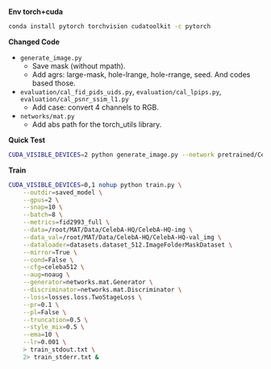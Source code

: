 **Env torch+cuda**
```bash
conda install pytorch torchvision cudatoolkit -c pytorch
``````

**Changed Code**
- ```generate_image.py```
    - Save mask (without mpath).
    - Add agrs: large-mask, hole-lrange, hole-rrange, seed. And codes based those.
- ```evaluation/cal_fid_pids_uids.py```, ```evaluation/cal_lpips.py```, ```evaluation/cal_psnr_ssim_l1.py```
    - Add case: convert 4 channels to RGB.
- ```networks/mat.py```
    - Add abs path for the torch_utils library.

**Quick Test**
```bash
CUDA_VISIBLE_DEVICES=2 python generate_image.py --network pretrained/CelebA-HQ_512.pkl --dpath test_sets/CelebA-HQ/images --mpath test_sets/CelebA-HQ/masks --outdir test_sets/CelebA-HQ/samples > test_sets/CelebA-HQ/stdout.txt 2> test_sets/CelebA-HQ/stderr.txt
```
**Train**
```bash
CUDA_VISIBLE_DEVICES=0,1 nohup python train.py \
    --outdir=saved_model \
    --gpus=2 \
    --snap=10 \
    --batch=8 \
    --metrics=fid2993_full \
    --data=/root/MAT/Data/CelebA-HQ/CelebA-HQ-img \
    --data_val=/root/MAT/Data/CelebA-HQ/CelebA-HQ-val_img \
    --dataloader=datasets.dataset_512.ImageFolderMaskDataset \
    --mirror=True \
    --cond=False \
    --cfg=celeba512 \
    --aug=noaug \
    --generator=networks.mat.Generator \
    --discriminator=networks.mat.Discriminator \
    --loss=losses.loss.TwoStageLoss \
    --pr=0.1 \
    --pl=False \
    --truncation=0.5 \
    --style_mix=0.5 \
    --ema=10 \
    --lr=0.001 \
    > train_stdout.txt \
    2> train_stderr.txt &
```
